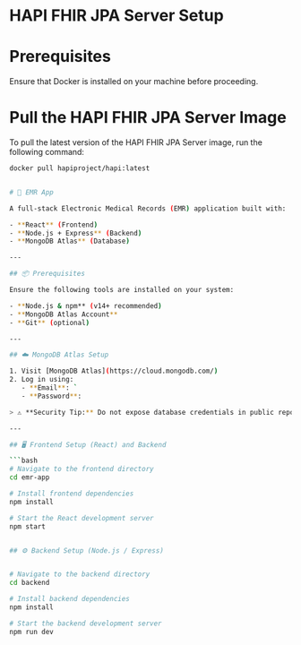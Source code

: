 # HAPI FHIR JPA Server Setup

# Prerequisites
Ensure that Docker is installed on your machine before proceeding.

# Pull the HAPI FHIR JPA Server Image

To pull the latest version of the HAPI FHIR JPA Server image, run the following command:

```bash
docker pull hapiproject/hapi:latest


# 🏥 EMR App

A full-stack Electronic Medical Records (EMR) application built with:

- **React** (Frontend)
- **Node.js + Express** (Backend)
- **MongoDB Atlas** (Database)

---

## 📦 Prerequisites

Ensure the following tools are installed on your system:

- **Node.js & npm** (v14+ recommended)
- **MongoDB Atlas Account**
- **Git** (optional)

---

## ☁️ MongoDB Atlas Setup

1. Visit [MongoDB Atlas](https://cloud.mongodb.com/)
2. Log in using:
   - **Email**: `
   - **Password**: 

> ⚠️ **Security Tip:** Do not expose database credentials in public repositories. Use `.env` files to store sensitive data securely.

---

## 🖥️ Frontend Setup (React) and Backend 

```bash
# Navigate to the frontend directory
cd emr-app

# Install frontend dependencies
npm install

# Start the React development server
npm start


## ⚙️ Backend Setup (Node.js / Express)


# Navigate to the backend directory
cd backend

# Install backend dependencies
npm install

# Start the backend development server
npm run dev
